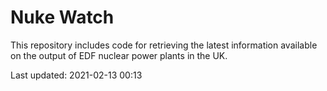 # Nuke Watch

This repository includes code for retrieving the latest information available on the output of EDF nuclear power plants in the UK.

Last updated: 2021-02-13 00:13